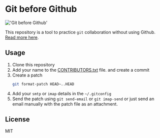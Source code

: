 # Git before Github

!['Git before Github'][banner-img]

This repository is a tool to practice `git` collaboration without using Github. [Read more here][blog-link].

## Usage
1. Clone this repository
2. Add your name to the [CONTRIBUTORS.txt](./CONTRIBUTORS.txt) file. and create a commit
3. Create a patch
    ```sh
    git format-patch HEAD~..HEAD
    ```
4. Add your `smtp` or `imap` details in the `~/.gitconfig`
5. Send the patch using `git send-email` or `git imap-send` or just send an email manually with the patch file as an attachment.

## License
MIT

[blog-link]: https://tarunbatra.com/blog/x/git-before-github/

[banner-img]: https://res.cloudinary.com/tbking/image/upload/e_art:audrey,q_auto/v1603575283/blog/git-before-github.png